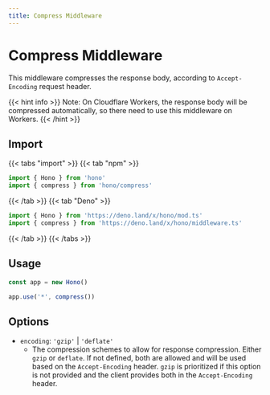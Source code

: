 ```yaml
---
title: Compress Middleware
---
```


# Compress Middleware

This middleware compresses the response body, according to `Accept-Encoding` request header.

{{< hint info >}}
Note: On Cloudflare Workers, the response body will be compressed automatically, so there need to use this middleware on Workers.
{{< /hint >}}

## Import

{{< tabs "import" >}}
{{< tab "npm" >}}

```ts
import { Hono } from 'hono'
import { compress } from 'hono/compress'
```

{{< /tab >}}
{{< tab "Deno" >}}

```ts
import { Hono } from 'https://deno.land/x/hono/mod.ts'
import { compress } from 'https://deno.land/x/hono/middleware.ts'
```

{{< /tab >}}
{{< /tabs >}}

## Usage

```ts
const app = new Hono()

app.use('*', compress())
```

## Options

- `encoding`: `'gzip'` | `'deflate'`
  - The compression schemes to allow for response compression. Either `gzip` or `deflate`. If not defined, both are allowed and will be used based on the `Accept-Encoding` header. `gzip` is prioritized if this option is not provided and the client provides both in the `Accept-Encoding` header.
